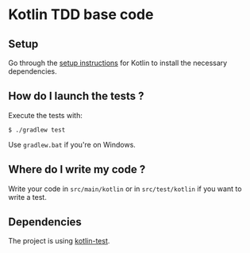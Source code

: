 # Kotlin TDD base code

## Setup

Go through the [setup instructions](https://exercism.io/tracks/kotlin/installation) for Kotlin to install the necessary
dependencies.

## How do I launch the tests ?

Execute the tests with:
```
$ ./gradlew test
```
Use `gradlew.bat` if you're on Windows.

## Where do I write my code ?

Write your code in `src/main/kotlin` or in `src/test/kotlin` if you want to write a test.

## Dependencies

The project is using [kotlin-test](https://kotlinlang.org/api/latest/kotlin.test/index.html).